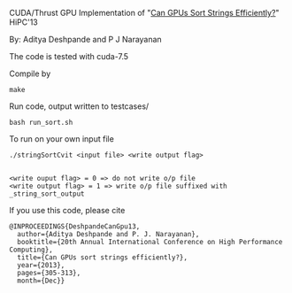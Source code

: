 CUDA/Thrust GPU Implementation of "[Can GPUs Sort Strings Efficiently?](http://ardeshp2.web.engr.illinois.edu/papers/Aditya13StringSort.pdf)" HiPC'13

By: Aditya Deshpande and P J Narayanan

The code is tested with cuda-7.5

Compile by 

```
make
```

Run code, output written to testcases/

```
bash run_sort.sh
``` 

To run on your own input file

```
./stringSortCvit <input file> <write output flag>


<write ouput flag> = 0 => do not write o/p file
<write output flag> = 1 => write o/p file suffixed with _string_sort_output
```

If you use this code, please cite                                                                   
                                                                                                    
```
@INPROCEEDINGS{DeshpandeCanGpu13, 
  author={Aditya Deshpande and P. J. Narayanan}, 
  booktitle={20th Annual International Conference on High Performance Computing}, 
  title={Can GPUs sort strings efficiently?}, 
  year={2013}, 
  pages={305-313}, 
  month={Dec}}
```
